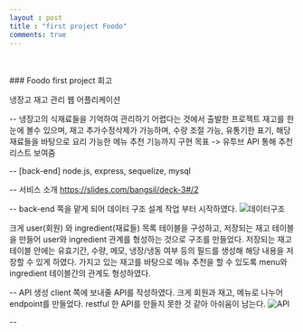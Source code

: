```yaml
---
layout : post
title : "first project Foodo"
comments: true
---
```



<br/>
<br/>
### Foodo
first project 회고

냉장고 재고 관리 웹 어플리케이션

--
냉장고의 식재료들을 기억하여 관리하기 어렵다는 것에서 출발한 프로젝트
재고를 한눈에 볼수 있으며, 재고 추가수정삭제가 가능하며, 수량 조절 가능, 유통기한 표기, 
해당 재료들을 바탕으로 요리 가능한 메뉴 추천 기능까지 구현 목표 -> 유투브 API 통해 추천 리스트 보여줌

--
[back-end]
node.js, express, sequelize, mysql

--
서비스 소개
https://slides.com/bangsil/deck-3#/2


--
back-end 쪽을 맡게 되어 데이터 구조 설계 작업 부터 시작하였다.
![데이터구조](<http://ginsum.github.io/images/2019-12-10-17-03-13.png>)

크게 user(회원) 와 ingredient(재료들) 목록 테이블을 구성하고, 저장되는 재고 테이블을 만들어 user와 ingredient 관계를 형성하는 것으로 구조를 만들었다. 저장되는 재고 테이블 안에는 유효기간, 수량, 메모, 냉장/냉동 여부 등의 필드를 생성해 해당 내용을 저장할 수 있게 하였다.
가지고 있는 재고를 바탕으로 메뉴 추천을 할 수 있도록 menu와 ingredient 테이블간의 관계도 형성하였다.

--
API 생성
client 쪽에 보내줄 API를 작성하였다. 크게 회원과 재고, 메뉴로 나누어 endpoint를 만들었다. 
restful 한 API를 만들지 못한 것 같아 아쉬움이 남는다.
![API](<http://ginsum.github.io/images/2019-12-10-17-38-17.png>)

--








